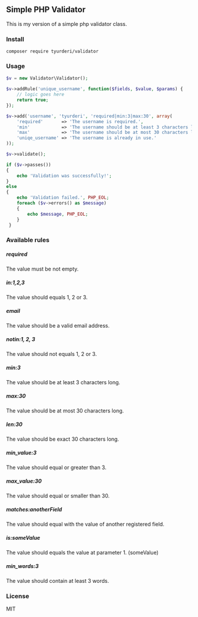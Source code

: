 ## Simple PHP Validator

This is my version of a simple php validator class.

### Install
``` 
composer require tyurderi/validator
```

### Usage
``` php
$v = new Validator\Validator();

$v->addRule('unique_username', function($fields, $value, $params) {
    // logic goes here
    return true;
});

$v->add('username', 'tyurderi', 'required|min:3|max:30', array(
    'required'       => 'The username is required.',
    'min'            => 'The username should be at least 3 characters long.',
    'max'            => 'The username should be at most 30 characters long.',
    'uniqe_username' => 'The username is already in use.'
));

$v->validate();

if ($v->passes())
{
    echo 'Validation was successfully!';
}
else
{
    echo 'Validation failed.', PHP_EOL;
    foreach ($v->errors() as $message)
    {
        echo $message, PHP_EOL;
    }
 }

```

### Available rules

##### required
The value must be not empty.

##### in:1,2,3
The value should equals 1, 2 or 3.

##### email
The value should be a valid email address.

##### notin:1, 2, 3
The value should not equals 1, 2 or 3.

##### min:3
The value should be at least 3 characters long.

##### max:30
The value should be at most 30 characters long.

##### len:30
The value should be exact 30 characters long.

##### min_value:3
The value should equal or greater than 3.

##### max_value:30
The value should equal or smaller than 30.

##### matches:anotherField
The value should equal with the value of another registered field.

##### is:someValue
The value should equals the value at parameter 1. (someValue)

##### min_words:3
The value should contain at least 3 words.

### License
MIT